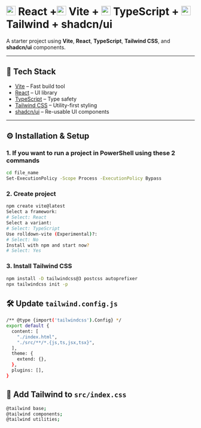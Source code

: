 # <img src="https://upload.wikimedia.org/wikipedia/commons/a/a7/React-icon.svg" alt="React Logo" width="25"/> React +<img src="https://vitejs.dev/logo.svg" alt="Vite Logo" width="25"/> Vite + <img src="https://raw.githubusercontent.com/remojansen/logo.ts/master/ts.png" alt="TypeScript Logo" width="25"/> TypeScript + <img src="https://upload.wikimedia.org/wikipedia/commons/d/d5/Tailwind_CSS_Logo.svg" alt="Tailwind CSS Logo" width="25"/> Tailwind + shadcn/ui

A starter project using **Vite**, **React**, **TypeScript**, **Tailwind CSS**, and **shadcn/ui** components.

---

## 🚀 Tech Stack

- [Vite](https://vitejs.dev/) – Fast build tool  
- [React](https://reactjs.org/) – UI library  
- [TypeScript](https://www.typescriptlang.org/) – Type safety  
- [Tailwind CSS](https://tailwindcss.com/) – Utility-first styling  
- [shadcn/ui](https://ui.shadcn.com/) – Re-usable UI components  

---

## ⚙️ Installation & Setup

### 1. If you want to run a project in PowerShell using these 2 commands
```bash
cd file_name
Set-ExecutionPolicy -Scope Process -ExecutionPolicy Bypass
```

### 2. Create project

```bash
npm create vite@latest
Select a framework:
# Select: React
Select a variant:
# Select: TypeScript
Use rolldown-vite (Experimental)?:
# Select: No
Install with npm and start now?
# Select: Yes
```

### 3. Install Tailwind CSS
```bash
npm install -D tailwindcss@3 postcss autoprefixer
npx tailwindcss init -p
```
## 🛠 Update `tailwind.config.js`
```bash
/** @type {import('tailwindcss').Config} */
export default {
  content: [
    "./index.html",
    "./src/**/*.{js,ts,jsx,tsx}",
  ],
  theme: {
    extend: {},
  },
  plugins: [],
}
```

## 🎨 Add Tailwind to `src/index.css`
```bash
@tailwind base;
@tailwind components;
@tailwind utilities;
```
